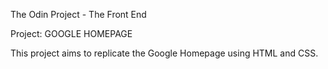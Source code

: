 The Odin Project - The Front End

Project: GOOGLE HOMEPAGE

This project aims to replicate the Google Homepage using HTML and CSS. 
